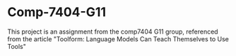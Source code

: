 # Comp-7404-G11
This project is an assignment from the comp7404 G11 group, referenced from the article "Toolform: Language Models Can Teach Themselves to Use Tools"
